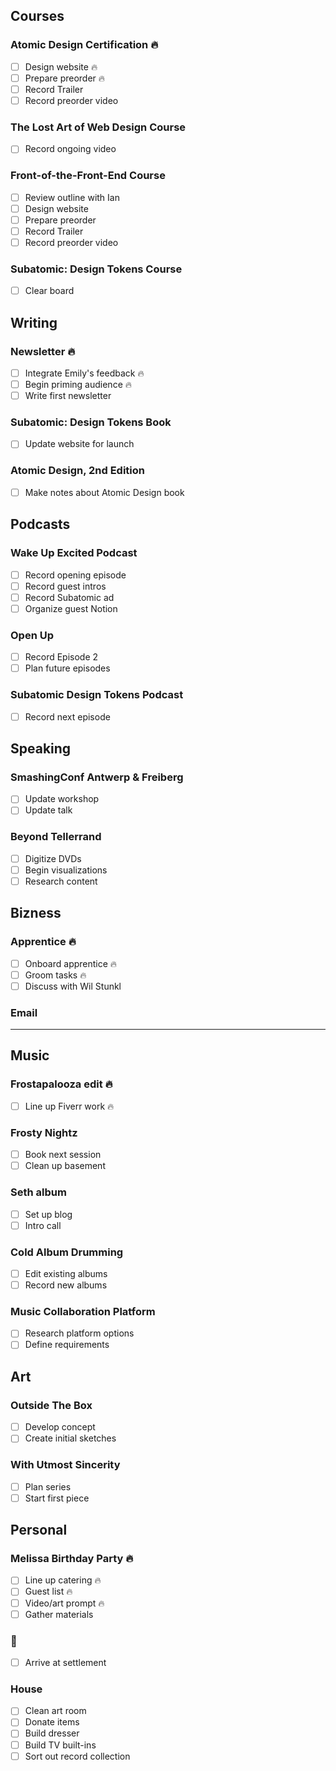 ## Courses

### Atomic Design Certification 🔥

- [ ] Design website 🔥
- [ ] Prepare preorder 🔥 
- [ ] Record Trailer
- [ ] Record preorder video

### The Lost Art of Web Design Course

- [ ] Record ongoing video

### Front-of-the-Front-End Course

- [ ] Review outline with Ian
- [ ] Design website
- [ ] Prepare preorder
- [ ] Record Trailer
- [ ] Record preorder video

### Subatomic: Design Tokens Course

- [ ] Clear board

## Writing

### Newsletter 🔥 

- [ ] Integrate Emily's feedback 🔥
- [ ] Begin priming audience 🔥
- [ ] Write first newsletter

### Subatomic: Design Tokens Book

- [ ] Update website for launch

### Atomic Design, 2nd Edition

- [ ] Make notes about Atomic Design book

## Podcasts

### Wake Up Excited Podcast

- [ ] Record opening episode
- [ ] Record guest intros
- [ ] Record Subatomic ad
- [ ] Organize guest Notion

### Open Up

- [ ] Record Episode 2
- [ ] Plan future episodes

### Subatomic Design Tokens Podcast

- [ ] Record next episode

## Speaking

### SmashingConf Antwerp & Freiberg
- [ ] Update workshop
- [ ] Update talk

### Beyond Tellerrand
- [ ] Digitize DVDs
- [ ] Begin visualizations
- [ ] Research content

## Bizness

### Apprentice 🔥
- [ ] Onboard apprentice 🔥
- [ ] Groom tasks 🔥
- [ ] Discuss with Wil Stunkl 

### Email 

---

## Music

### Frostapalooza edit 🔥
- [ ] Line up Fiverr work 🔥

### Frosty Nightz

- [ ] Book next session
- [ ] Clean up basement

### Seth album
- [ ] Set up blog
- [ ] Intro call

### Cold Album Drumming
- [ ] Edit existing albums
- [ ] Record new albums

### Music Collaboration Platform

- [ ] Research platform options
- [ ] Define requirements

## Art

### Outside The Box

- [ ] Develop concept
- [ ] Create initial sketches

### With Utmost Sincerity

- [ ] Plan series
- [ ] Start first piece

## Personal

### Melissa Birthday Party 🔥
- [ ] Line up catering 🔥
- [ ] Guest list 🔥
- [ ] Video/art prompt 🔥
- [ ] Gather materials

### 💩
- [ ] Arrive at settlement 

### House 
- [ ] Clean art room
- [ ] Donate items
- [ ] Build dresser
- [ ] Build TV built-ins
- [ ] Sort out record collection
